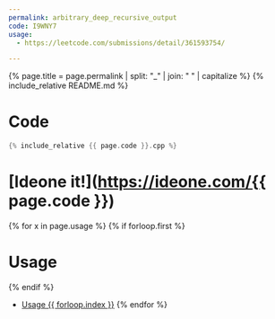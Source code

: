 ```yaml
---
permalink: arbitrary_deep_recursive_output
code: I9WNY7
usage:
  - https://leetcode.com/submissions/detail/361593754/

---
```

{% page.title = page.permalink | split: "_" | join: " " | capitalize %}
{% include_relative README.md %}
# Code
```cpp
{% include_relative {{ page.code }}.cpp %}
```

# [Ideone it!](https://ideone.com/{{ page.code }})

{% for x in page.usage %}
{% if forloop.first %}
# Usage
{% endif %}
 - [Usage {{ forloop.index }}]({{x}})
{% endfor %}
